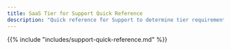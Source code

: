 ```yaml
---
title: SaaS Tier for Support Quick Reference
description: "Quick reference for Support to determine tier requirement for SaaS Account and other common requests"
---
```


{{% include "includes/support-quick-reference.md" %}}

